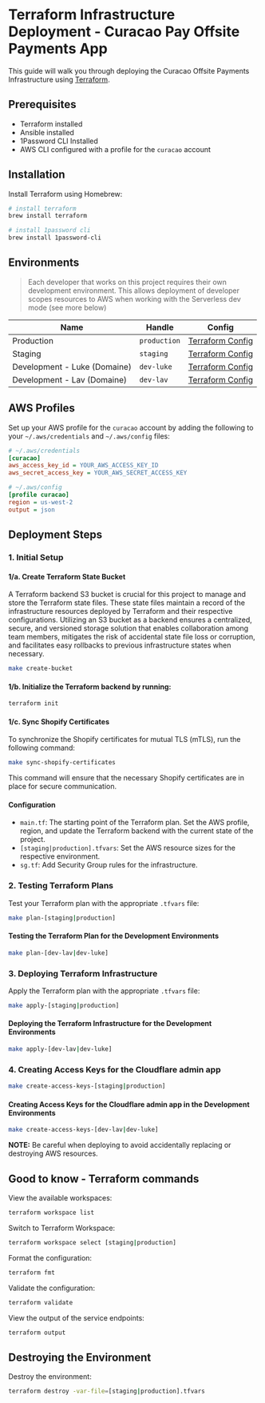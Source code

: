 # Terraform Infrastructure Deployment - Curacao Pay Offsite Payments App

This guide will walk you through deploying the Curacao Offsite Payments Infrastructure using [Terraform](https://www.terraform.io/).

## Prerequisites

- Terraform installed
- Ansible installed
- 1Password CLI Installed
- AWS CLI configured with a profile for the `curacao` account

## Installation

Install Terraform using Homebrew:

```bash
# install terraform
brew install terraform

# install 1password cli
brew install 1password-cli
```
## Environments

>Each developer that works on this project requires their own development environment. This allows deployment of developer scopes resources to AWS when working with the Serverless dev mode (see more below)

| Name     | Handle | Config
| ----------- | ----------- | ----------- | 
| Production | `production` | [Terraform Config](https://github.com/meetdomaine/curacao-offsite-payments-app/blob/develop/terraform/production.tfvars) | 
| Staging | `staging` | [Terraform Config](https://github.com/meetdomaine/curacao-offsite-payments-app/blob/develop/terraform/staging.tfvars) | 
| Development - Luke (Domaine) | `dev-luke` | [Terraform Config](https://github.com/meetdomaine/curacao-offsite-payments-app/blob/develop/terraform/luke-dev.tfvars) | 
| Development - Lav (Domaine) | `dev-lav` | [Terraform Config](https://github.com/meetdomaine/curacao-offsite-payments-app/blob/develop/terraform/lav-dev.tfvars) | 

## AWS Profiles

Set up your AWS profile for the `curacao` account by adding the following to your `~/.aws/credentials`
and `~/.aws/config` files:

```ini
# ~/.aws/credentials
[curacao]
aws_access_key_id = YOUR_AWS_ACCESS_KEY_ID
aws_secret_access_key = YOUR_AWS_SECRET_ACCESS_KEY

# ~/.aws/config
[profile curacao]
region = us-west-2
output = json
```

## Deployment Steps

### 1. Initial Setup

#### 1/a. Create Terraform State Bucket

A Terraform backend S3 bucket is crucial for this project to manage and store the Terraform state files. These state
files maintain a record of the infrastructure resources deployed by Terraform and their respective configurations.
Utilizing an S3 bucket as a backend ensures a centralized, secure, and versioned storage solution that enables
collaboration among team members, mitigates the risk of accidental state file loss or corruption, and facilitates easy
rollbacks to previous infrastructure states when necessary.

```bash
make create-bucket
```

#### 1/b. Initialize the Terraform backend by running:

```bash
terraform init
```

#### 1/c. Sync Shopify Certificates

To synchronize the Shopify certificates for mutual TLS (mTLS), run the following command:

```bash
make sync-shopify-certificates
```

This command will ensure that the necessary Shopify certificates are in place for secure communication.

#### Configuration

- `main.tf`: The starting point of the Terraform plan. Set the AWS profile, region, and update the Terraform
  backend with the current state of the project.
- `[staging|production].tfvars`: Set the AWS resource sizes for the respective environment.
- `sg.tf`: Add Security Group rules for the infrastructure.

### 2. Testing Terraform Plans

Test your Terraform plan with the appropriate `.tfvars` file:

```sh
make plan-[staging|production]
```

#### Testing the Terraform Plan for the Development Environments
```sh
make plan-[dev-lav|dev-luke]
```

### 3. Deploying Terraform Infrastructure

Apply the Terraform plan with the appropriate `.tfvars` file:

```sh
make apply-[staging|production]
```

#### Deploying the Terraform Infrastructure for the Development Environments
```sh
make apply-[dev-lav|dev-luke]
```

### 4. Creating Access Keys for the Cloudflare admin app
```sh
make create-access-keys-[staging|production]
```

#### Creating Access Keys for the Cloudflare admin app in the Development Environments
```sh
make create-access-keys-[dev-lav|dev-luke]
```

**NOTE:** Be careful when deploying to avoid accidentally replacing or destroying AWS resources.

## Good to know - Terraform commands

View the available workspaces:

```bash
terraform workspace list
```

Switch to Terraform Workspace:

```sh
terraform workspace select [staging|production]
```

Format the configuration:

```bash
terraform fmt
```

Validate the configuration:

```bash
terraform validate
```

View the output of the service endpoints:

```bash
terraform output
```

## Destroying the Environment

Destroy the environment:

```bash
terraform destroy -var-file=[staging|production].tfvars
```
